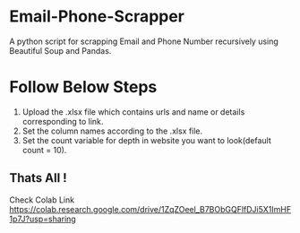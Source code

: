 # Email-Phone-Scrapper
A python script for scrapping Email and Phone Number recursively using Beautiful Soup and Pandas.
 # Follow Below Steps
 
 1. Upload the .xlsx file which contains urls and name or details corresponding to link.
 2. Set the column names according to the .xlsx file.
 3. Set the count variable for depth in website you want to look(default count = 10).
 ## Thats All ! 
 
 Check Colab Link
 https://colab.research.google.com/drive/1ZqZOeel_B7BObGQFlfDJi5X1ImHF1p7J?usp=sharing

